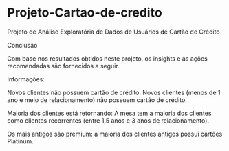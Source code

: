 # Projeto-Cartao-de-credito
 Projeto de Análise Exploratória de Dados de Usuários de Cartão de Crédito

 Conclusão

Com base nos resultados obtidos neste projeto, os insights e as ações recomendadas são fornecidos a seguir.

Informações:

Novos clientes não possuem cartão de crédito: Novos clientes (menos de 1 ano e meio de relacionamento) não possuem cartão de crédito.

Maioria dos clientes está retornando: A mesa tem a maioria dos clientes como clientes recorrentes (entre 1,5 anos e 3 anos de relacionamento).

Os mais antigos são premium: a maioria dos clientes antigos possui cartões Platinum.
